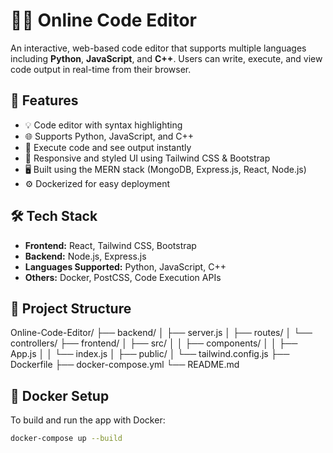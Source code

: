 # 🧑‍💻 Online Code Editor

An interactive, web-based code editor that supports multiple languages including **Python**, **JavaScript**, and **C++**. Users can write, execute, and view code output in real-time from their browser.

## 🚀 Features

- 💡 Code editor with syntax highlighting
- 🌐 Supports Python, JavaScript, and C++
- 🧪 Execute code and see output instantly
- 🌈 Responsive and styled UI using Tailwind CSS & Bootstrap
- 🖥️ Built using the MERN stack (MongoDB, Express.js, React, Node.js)
- ⚙️ Dockerized for easy deployment

## 🛠️ Tech Stack

- **Frontend:** React, Tailwind CSS, Bootstrap
- **Backend:** Node.js, Express.js
- **Languages Supported:** Python, JavaScript, C++
- **Others:** Docker, PostCSS, Code Execution APIs

## 📁 Project Structure

Online-Code-Editor/ ├── backend/ │ ├── server.js │ ├── routes/ │ └── controllers/ ├── frontend/ │ ├── src/ │ │ ├── components/ │ │ ├── App.js │ │ └── index.js │ ├── public/ │ └── tailwind.config.js ├── Dockerfile ├── docker-compose.yml └── README.md


## 🐳 Docker Setup

To build and run the app with Docker:

```bash
docker-compose up --build
